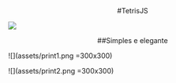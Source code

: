 <center>#TetrisJS</center>

![](assets/readme.gif)

<center>##Simples e elegante</center>


![](assets/print1.png =300x300)     

![](assets/print2.png =300x300)
